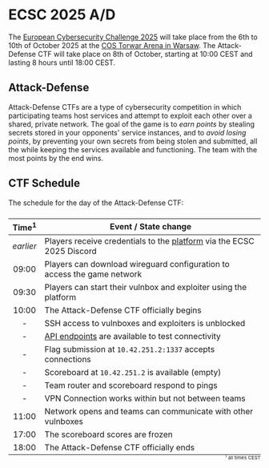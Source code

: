 # ECSC 2025 A/D

The [European Cybersecurity Challenge 2025](https://ecsc.eu) will take place from the 6th to 10th of October
2025 at the [COS Torwar Arena in Warsaw](https://maps.app.goo.gl/EEJWaPx9QjvhiB4XA).
The Attack-Defense CTF will take place on <span class=hltext>8th of October</span>,
starting at <span class=hltext>10:00 CEST</span> and lasting
<span class=hltext>8 hours</span> until <span class=hltext>18:00 CEST</span>.

## Attack-Defense

<span class=hltext>Attack-Defense CTFs are a type of cybersecurity competition
in which participating teams host services and attempt to exploit each other over a
shared, private network.</span> The goal of the game is to *earn points* by
stealing secrets stored in your opponents' service instances,
and to *avoid losing points*, by preventing your own secrets from being stolen
and submitted, all the while keeping the services available and functioning.
<span class=hltext>The team with the most points by the end wins.</span>


## CTF Schedule

The schedule for the day of the Attack-Defense CTF:<span style=width:1px;height:0.5em;margin:0px;display:block></span>

| Time<sup>1</sup> | Event / State change                                                               |
|:----------------:|------------------------------------------------------------------------------------|
|    *earlier*     | Players receive credentials to the [platform](/platform) via the ECSC 2025 Discord |
|      09:00       | Players can download wireguard configuration to access the game network            |
|      09:30       | Players can start their vulnbox and exploiter using the platform                   |
|      10:00       | <span class=hltext>The Attack-Defense CTF officially begins</span>                 |
|        -         | SSH access to vulnboxes and exploiters is unblocked                                |
|        -         | [API endpoints](/api#Firewall) are available to test connectivity                  |
|        -         | Flag submission at `10.42.251.2:1337` accepts connections                          |
|        -         | Scoreboard at `10.42.251.2` is available (empty)                                   |
|        -         | Team router and scoreboard respond to pings                                        |
|        -         | VPN Connection works within but not between teams                                  |
|      11:00       | Network opens and teams can communicate with other vulnboxes                       |
|      17:00       | The scoreboard scores are frozen                                                   |
|      18:00       | <span class=hltext>The Attack-Defense CTF officially ends</span>                   |

<span style=margin-top:-2em;font-size:0.6rem;display:block;width:100%;text-align:right><sup>1</sup> all times CEST</span>


